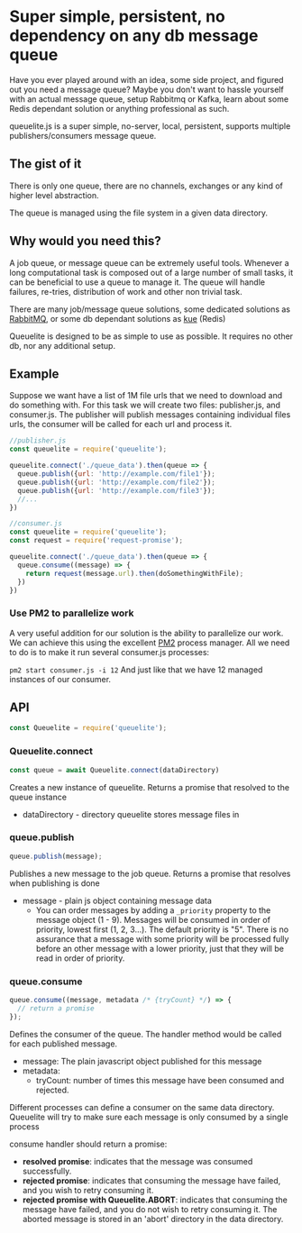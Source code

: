 # Super simple, persistent, no dependency on any db message queue

Have you ever played around with an idea, some side project, and figured out you need a message queue? Maybe you don't want to hassle yourself with an actual message queue, setup Rabbitmq or Kafka, learn about some Redis dependant solution or anything professional as such.

queuelite.js is a super simple, no-server, local, persistent, supports multiple publishers/consumers message queue.

## The gist of it
There is only one queue, there are no channels, exchanges or any kind of higher level abstraction. 

The queue is managed using the file system in a given data directory.

## Why would you need this?
A job queue, or message queue can be extremely useful tools. Whenever a long computational task is composed out of a large number
of small tasks, it can be beneficial to use a queue to manage it. The queue will handle failures, re-tries, distribution of work and other non trivial task.

There are many job/message queue solutions, some dedicated solutions as [RabbitMQ](https://www.rabbitmq.com/), or some db dependant solutions as [kue](https://github.com/Automattic/kue) (Redis)

Queuelite is designed to be as simple to use as possible. It requires no other db, nor any additional setup.

## Example
Suppose we want have a list of 1M file urls that we need to download and do something with. For this task we will create two files: publisher.js, and consumer.js. The publisher will publish messages containing individual files urls, the consumer will be called for each
url and process it.

```javascript
//publisher.js
const queuelite = require('queuelite');

queuelite.connect('./queue_data').then(queue => {
  queue.publish({url: 'http://example.com/file1'});
  queue.publish({url: 'http://example.com/file2'});
  queue.publish({url: 'http://example.com/file3'});
  //...
})
```

```javascript
//consumer.js
const queuelite = require('queuelite');
const request = require('request-promise');

queuelite.connect('./queue_data').then(queue => {
  queue.consume((message) => {
    return request(message.url).then(doSomethingWithFile);
  })
})
```

### Use PM2 to parallelize work
A very useful addition for our solution is the ability to parallelize our work. We can achieve this using the excellent [PM2](https://github.com/Unitech/pm2) process manager. All we need to do is to make it run several consumer.js processes:

``` pm2 start consumer.js -i 12 ```
And just like that we have 12 managed instances of our consumer.

## API
```js
const Queuelite = require('queuelite');
```

### Queuelite.connect
```js
const queue = await Queuelite.connect(dataDirectory)
```
Creates a new instance of queuelite. Returns a promise that resolved to the queue instance
- dataDirectory - directory queuelite stores message files in


### queue.publish
```js
queue.publish(message);
```
Publishes a new message to the job queue. Returns a promise that resolves when publishing is done
- message - plain js object containing message data
  - You can order messages by adding a `_priority` property to the message object (1 - 9). Messages will be consumed in order of priority, lowest first (1, 2, 3...). The default priority is "5". There is no assurance that a message with some priority will be processed fully before an other message with a lower priority, just that they will be read in order of priority.

### queue.consume
```js
queue.consume((message, metadata /* {tryCount} */) => { 
  // return a promise
});
```
Defines the consumer of the queue. The handler method would be called for each published message.

- message: The plain javascript object published for this message
- metadata:
  - tryCount: number of times this message have been consumed and rejected.

Different processes can define a consumer on the same data directory. Queuelite will try to make sure each message is only consumed by a single process 

consume handler should return a promise:
  - **resolved promise**: indicates that the message was consumed successfully.
  - **rejected promise**: indicates that consuming the message have failed, and you wish to retry consuming it.
  - **rejected promise with Queuelite.ABORT**: indicates that consuming the message have failed, and you do not wish to retry consuming it. The aborted message is stored in an 'abort' directory in the data directory.
